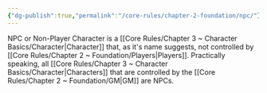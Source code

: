 ```yaml
---
{"dg-publish":true,"permalink":"/core-rules/chapter-2-foundation/npc/"}
---
```


NPC or Non-Player Character is a [[Core Rules/Chapter 3 ~ Character Basics/Character\|Character]] that, as it's name suggests, not controlled by [[Core Rules/Chapter 2 ~ Foundation/Players\|Players]]. Practically speaking, all [[Core Rules/Chapter 3 ~ Character Basics/Character\|Characters]] that are controlled by the [[Core Rules/Chapter 2 ~ Foundation/GM\|GM]] are NPCs.